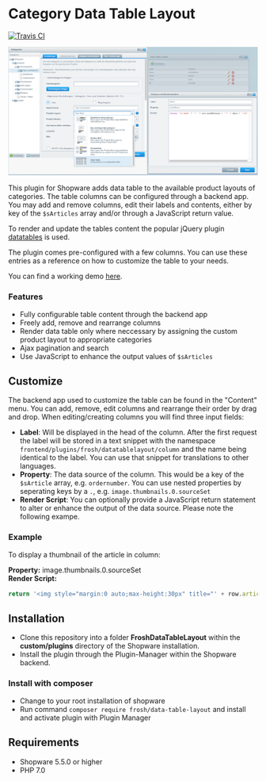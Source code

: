 # Category Data Table Layout

[![Travis CI](https://travis-ci.org/FriendsOfShopware/FroshDataTableLayout.svg?branch=master)](https://travis-ci.org/FriendsOfShopware/FroshDataTableLayout)

![FroshDataTableLayout](https://raw.githubusercontent.com/FriendsOfShopware/FroshDataTableLayout/master/Resources/store/images/0.png)

This plugin for Shopware adds data table to the available product layouts of categories.
The table columns can be configured through a backend app. You may add and remove columns,
edit their labels and contents, either by key of the `$sArticles` array and/or through a JavaScript
return value.

To render and update the tables content the popular jQuery plugin [datatables](https://datatables.net/) is used. 

The plugin comes pre-configured with a few columns. You can use these entries as a reference
on how to customize the table to your needs.

You can find a working demo [here](http://shopware.davidneustadt.de/genusswelten/tees-und-zubehoer/).

### Features

* Fully configurable table content through the backend app
* Freely add, remove and rearrange columns
* Render data table only where neccessary by assigning the custom product layout to appropriate categories
* Ajax pagination and search
* Use JavaScript to enhance the output values of `$sArticles`

## Customize

The backend app used to customize the table can be found in the "Content" menu. You can add, remove,
edit columns and rearrange their order by drag and drop. When editing/creating columns you will
find three input fields:

* __Label__: Will be displayed in the head of the column. After the first request the label will be
stored in a text snippet with the namespace `frontend/plugins/frosh/datatablelayout/column` and the name being
identical to the label. You can use that snippet for translations to other languages.
* __Property__: The data source of the column. This would be a key of the `$sArticle` array, e.g. `ordernumber`. You can
use nested properties by seperating keys by a `.`, e.g. `image.thumbnails.0.sourceSet`
* __Render Script__: You can optionally provide a JavaScript return statement to alter or enhance
the output of the data source. Please note the following exampe.

### Example

To display a thumbnail of the article in column:

__Property:__ image.thumbnails.0.sourceSet  
__Render Script:__ 
```JavaScript
return '<img style="margin:0 auto;max-height:30px" title="' + row.articleName + '" srcset="' + data + '">';
```

## Installation

* Clone this repository into a folder **FroshDataTableLayout** within the **custom/plugins** directory of the Shopware installation.
* Install the plugin through the Plugin-Manager within the Shopware backend.

### Install with composer

* Change to your root installation of shopware
* Run command `composer require frosh/data-table-layout` and install and activate plugin with Plugin Manager 

## Requirements

* Shopware 5.5.0 or higher
* PHP 7.0
